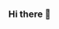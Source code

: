 ### Hi there 👋

<!--
**daisy-carolin/daisy-carolin** is a ✨ _special_ ✨ repository because its `README.md` (this file) appears on your GitHub profile.

Here are some ideas to get you started:

- 🔭 Daisi Caroline ...
- 🌱 Python/Django Developer ...
- 👯 I’m looking to collaborate on ...
- 🤔 I’m looking for help with ...
- 💬 Ask me about ...
- 📫 email daissiodawa@gmail.com ...
- 😄She/Her: ...
- ⚡ Fun fact: ...
-->
